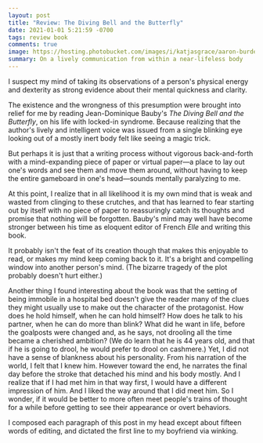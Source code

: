 ```yaml
---
layout: post
title: "Review: The Diving Bell and the Butterfly"
date: 2021-01-01 5:21:59 -0700
tags: review book
comments: true
image: https://hosting.photobucket.com/images/i/katjasgrace/aaron-burden-B3ZWL4FuKdo-unsplash.jpg
summary: On a lively communication from within a near-lifeless body
---
```

I suspect my mind of taking its observations of a person's physical energy and dexterity as strong evidence about their mental quickness and clarity.

The existence and the wrongness of this presumption were brought into relief for me by reading Jean-Dominique Bauby's *The Diving Bell and the Butterfly*, on his life with locked-in syndrome. Because realizing that the author's lively and intelligent voice was issued from a single blinking eye looking out of a mostly inert body felt like seeing a magic trick.<!--ex-->

But perhaps it is just that a writing process without vigorous back-and-forth with a mind-expanding piece of paper or virtual paper&mdash;a place to lay out one's words and see them and move them around, without having to keep the entire gameboard in one's head&mdash;sounds mentally paralyzing to me.

At this point, I realize that in all likelihood it is my own mind that is weak and wasted from clinging to these crutches, and that has learned to fear starting out by itself with no piece of paper to reassuringly catch its thoughts and promise that nothing will be forgotten. Bauby's mind may well have become stronger between his time as eloquent editor of French *Elle* and writing this book.

It probably isn't the feat of its creation though that makes this enjoyable to read, or makes my mind keep coming back to it. It's a bright and compelling window into another person's mind. (The bizarre tragedy of the plot probably doesn't hurt either.)

Another thing I found interesting about the book was that the setting of being immobile in a hospital bed doesn't give the reader many of the clues they might usually use to make out the character of the protagonist. How does he hold himself, when he can hold himself? How does he talk to his partner, when he can do more than blink? What did he want in life, before the goalposts were changed and, as he says, not drooling all the time became a cherished ambition? (We do learn that he is 44 years old, and that if he is going to drool, he would prefer to drool on cashmere.) Yet, I did not have a sense of blankness about his personality. From his narration of the world, I felt that I knew him. However toward the end, he narrates the final day before the stroke that detached his mind and his body mostly. And I realize that if I had met him in that way first, I would have a different impression of him. And I liked the way around that I did meet him. So I wonder, if it would be better to more often meet people's trains of thought for a while before getting to see their appearance or overt behaviors.

I composed each paragraph of this post in my head except about fifteen words of editing, and dictated the first line to my boyfriend via winking.
